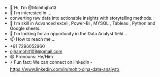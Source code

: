 - 👋 Hi, I’m @Mohitojha13
- 👀 I’m interested in ...
- converting raw data into actionable insights with storytelling methods.
- 🌱 I’m skill in Advanced excel , Power-Bi , MYSQL , Tableau , Python and Google sheets.
- 💞️ I’m looking for an opportunity in the Data Analyst field...
- 📫 How to reach me ...
- +91 7296052960
- ojhamohit108@gmail.com
- 😄 Pronouns: He/Him
- ⚡ Fun fact: We can connect on linkedin - https://www.linkedin.com/in/mohit-ojha-data-analyst/

<!---
Mohitojha13/Mohitojha13 is a ✨ special ✨ repository because its `README.md` (this file) appears on your GitHub profile.
You can click the Preview link to take a look at your changes.
--->
